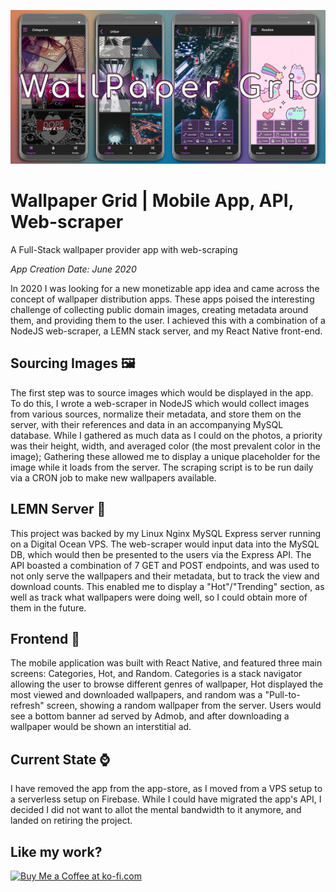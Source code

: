 ![A header image showing screenshots](docs/headerImage.jpg)

# Wallpaper Grid | Mobile App, API, Web-scraper
A Full-Stack wallpaper provider app with web-scraping

*App Creation Date: June 2020*

In 2020 I was looking for a new monetizable app idea and came across the concept of wallpaper distribution apps. These apps poised the interesting challenge of collecting public domain images, creating metadata around them, and providing them to the user. 
I achieved this with a combination of a NodeJS web-scraper, a LEMN stack server, and my React Native front-end. 

## Sourcing Images 🖼️
The first step was to source images which would be displayed in the app. To do this, I wrote a web-scraper in NodeJS which would collect images from various sources, normalize their metadata, and store them on the server, with their references and data in an accompanying MySQL database. While I gathered as much data as I could on the photos, a priority was their height, width, and averaged color (the most prevalent color in the image); Gathering these allowed me to display a unique placeholder for the image while it loads from the server.
The scraping script is to be run daily via a CRON job to make new wallpapers available.

## LEMN Server 🍋
This project was backed by my Linux Nginx MySQL Express server running on a Digital Ocean VPS. The web-scraper would input data into the MySQL DB, which would then be presented to the users via the Express API. The API boasted a combination of 7 GET and POST endpoints, and was used to not only serve the wallpapers and their metadata, but to track the view and download counts. This enabled me to display a "Hot"/"Trending" section, as well as track what wallpapers were doing well, so I could obtain more of them in the future.

## Frontend 📱
The mobile application was built with React Native, and featured three main screens: Categories, Hot, and Random.
Categories is a stack navigator allowing the user to browse different genres of wallpaper, Hot displayed the most viewed and downloaded wallpapers, and random was a "Pull-to-refresh" screen, showing a random wallpaper from the server.
Users would see a bottom banner ad served by Admob, and after downloading a wallpaper would be shown an interstitial ad.

## Current State ⌚️
I have removed the app from the app-store, as I moved from a VPS setup to a serverless setup on Firebase. While I could have migrated the app's API, I decided I did not want to allot the mental bandwidth to it anymore, and landed on retiring the project.

## Like my work?

[<img 
    height='50' 
    style='border:0px;height:50px;' 
    src='https://storage.ko-fi.com/cdn/kofi5.png?v=3' 
    border='0' 
    alt='Buy Me a Coffee at ko-fi.com' />](https://ko-fi.com/davidasix)
